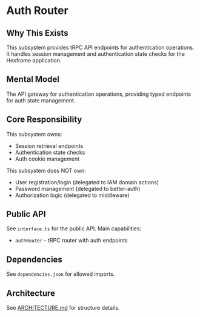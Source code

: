# Auth Router

## Why This Exists
This subsystem provides tRPC API endpoints for authentication operations. It handles session management and authentication state checks for the Hexframe application.

## Mental Model
The API gateway for authentication operations, providing typed endpoints for auth state management.

## Core Responsibility
This subsystem owns:
- Session retrieval endpoints
- Authentication state checks
- Auth cookie management

This subsystem does NOT own:
- User registration/login (delegated to IAM domain actions)
- Password management (delegated to better-auth)
- Authorization logic (delegated to middleware)

## Public API
See `interface.ts` for the public API. Main capabilities:
- `authRouter` - tRPC router with auth endpoints

## Dependencies
See `dependencies.json` for allowed imports.

## Architecture
See [ARCHITECTURE.md](./ARCHITECTURE.md) for structure details.